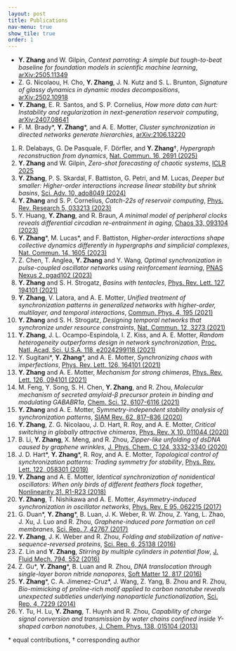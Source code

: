 ```yaml
---
layout: post
title: Publications
nav-menu: true
show_tile: true
order: 1
---
```


* __Y. Zhang__ and W. Gilpin, *Context parroting: A simple but tough-to-beat baseline for foundation models in scientific machine learning*, [arXiv:2505.11349](https://arxiv.org/abs/2505.11349)
* Z. G. Nicolaou, H. Cho, __Y. Zhang__, J. N. Kutz and S. L. Brunton, *Signature of glassy dynamics in dynamic modes decompositions*, [arXiv:2502.10918](https://arxiv.org/abs/2502.10918)
* __Y. Zhang__, E. R. Santos, and S. P. Cornelius, *How more data can hurt: Instability and regularization in next-generation reservoir computing*, [arXiv:2407.08641](https://arxiv.org/abs/2407.08641)
* F. M. Brady\*, __Y. Zhang__\*, and A. E. Motter, *Cluster synchronization in directed networks generate hierarchies*, [arXiv:2106.13220](https://arxiv.org/abs/2106.13220)

1. R. Delabays, G. De Pasquale, F. Dörfler, and __Y. Zhang__&dagger;, *Hypergraph reconstruction from dynamics*, [Nat. Commun. 16, 2691 (2025)](https://doi.org/10.1038/s41467-025-57664-2)
1. __Y. Zhang__ and W. Gilpin, *Zero-shot forecasting of chaotic systems*, [ICLR 2025](https://openreview.net/pdf?id=TqYjhJrp9m)
1. __Y. Zhang__, P. S. Skardal, F. Battiston, G. Petri, and M. Lucas, *Deeper but smaller: Higher-order interactions increase linear stability but shrink basins*, [Sci. Adv. 10, ado8049 (2024)](https://doi.org/10.1126/sciadv.ado8049)
1. __Y. Zhang__ and S. P. Cornelius, *Catch-22s of reservoir computing*, [Phys. Rev. Research 5, 033213 (2023)](https://doi.org/10.1103/PhysRevResearch.5.033213)
1. Y. Huang, __Y. Zhang__, and R. Braun, *A minimal model of peripheral clocks reveals differential circadian re-entrainment in aging*, [Chaos 33, 093104 (2023)](https://doi.org/10.1063/5.0157524)
1. __Y. Zhang__\*, M. Lucas\*, and F. Battiston, *Higher-order interactions shape collective dynamics differently in hypergraphs and simplicial complexes*, [Nat. Commun. 14, 1605 (2023)](https://doi.org/10.1038/s41467-023-37190-9)
1. Z. Chen,  T. Anglea, __Y. Zhang__ and Y. Wang, *Optimal synchronization in pulse-coupled oscillator networks using reinforcement learning*, [PNAS Nexus 2, pgad102 (2023)](https://doi.org/10.1093/pnasnexus/pgad102)
1. __Y. Zhang__ and S. H. Strogatz, *Basins with tentacles*, [Phys. Rev. Lett. 127, 194101 (2021)](https://doi.org/10.1103/PhysRevLett.127.194101)
1. __Y. Zhang__, V. Latora, and A. E. Motter, *Unified treatment of synchronization patterns in generalized networks with higher-order, multilayer, and temporal interactions*, [Commun. Phys. 4, 195 (2021)](https://doi.org/10.1038/s42005-021-00695-0)
1. __Y. Zhang__ and S. H. Strogatz, *Designing temporal networks that synchronize under resource constraints*, [Nat. Commun. 12, 3273 (2021)](https://doi.org/10.1038/s41467-021-23446-9)
1. __Y. Zhang__, J. L. Ocampo-Espindola, I. Z. Kiss, and A. E. Motter, *Random heterogeneity outperforms design in network synchronization*, [Proc. Natl. Acad. Sci. U.S.A. 118, e2024299118 (2021)](https://doi.org/10.1073/pnas.2024299118)
1. Y. Sugitani\*, __Y. Zhang__\*, and A. E. Motter, *Synchronizing chaos with imperfections*, [Phys. Rev. Lett. 126, 164101 (2021)](https://doi.org/10.1103/PhysRevLett.126.164101)
1. __Y. Zhang__ and A. E. Motter, *Mechanism for strong chimeras*, [Phys. Rev. Lett. 126, 094101 (2021)](https://doi.org/10.1103/PhysRevLett.126.094101)
1. M. Feng, Y. Song, S. H. Chen, __Y. Zhang__, and R. Zhou, *Molecular mechanism of secreted amyloid-β precursor protein in binding and modulating GABABR1a*, [Chem. Sci. 12, 6107-6116 (2021)](https://doi.org/10.1039/d0sc06946a)
1. __Y. Zhang__ and A. E. Motter, *Symmetry-independent stability analysis of synchronization patterns*, [SIAM Rev. 62, 817–836 (2020)](https://doi.org/10.1137/19M127358X)
1. __Y. Zhang__, Z. G. Nicolaou, J. D. Hart, R. Roy, and A. E. Motter, *Critical switching in globally attractive chimeras*, [Phys. Rev. X 10, 011044 (2020)](https://doi.org/10.1103/PhysRevX.10.011044)
1. B. Li, __Y. Zhang__, X. Meng, and R. Zhou, *Zipper-like unfolding of dsDNA caused by graphene wrinkles*, [J. Phys. Chem. C 124, 3332-3340 (2020)](https://dx.doi.org/10.1021/acs.jpcc.9b08778)
1. J. D. Hart\*, __Y. Zhang__\*, R. Roy, and A. E. Motter, *Topological control of synchronization patterns: Trading symmetry for stability*, [Phys. Rev. Lett. 122, 058301 (2019)](https://doi.org/10.1103/PhysRevLett.122.058301)
1. __Y. Zhang__ and A. E. Motter, *Identical synchronization of nonidentical oscillators: When only birds of different feathers flock together*, [Nonlinearity 31, R1-R23 (2018)](https://doi.org/10.1088/1361-6544/aa8fe7)
1. __Y. Zhang__, T. Nishikawa and A. E. Motter, *Asymmetry-induced synchronization in oscillator networks*, [Phys. Rev. E 95, 062215 (2017)](http://dx.doi.org/10.1103/PhysRevE.95.062215)
1. G. Duan\*, __Y. Zhang__\*, B. Luan, J. K. Weber, R. W. Zhou, Z. Yang, L. Zhao, J. Xu, J. Luo and R. Zhou, *Graphene-induced pore formation on cell membranes*, [Sci. Rep. 7, 42767 (2017)](http://dx.doi.org/10.1038/srep42767)
1. __Y. Zhang__, J. K. Weber and R. Zhou, *Folding and stabilization of native-sequence-reversed proteins*, [Sci. Rep. 6, 25138 (2016)](http://dx.doi.org/10.1038/srep25138)
1. Z. Lin and __Y. Zhang__, *Stirring by multiple cylinders in potential flow*, [J. Fluid Mech. 794, 552 (2016)](http://dx.doi.org/10.1017/jfm.2016.107)
1. Z. Gu\*, __Y. Zhang__\*, B. Luan and R. Zhou, *DNA translocation through single-layer boron nitride nanopores*, [Soft Matter 12, 817 (2016)](http://dx.doi.org/10.1039/c5sm02197a)
1. __Y. Zhang__\*, C. A. Jimenez-Cruz\*, J. Wang, Z. Yang, B. Zhou and R. Zhou, *Bio-mimicking of proline-rich motif applied to carbon nanotube reveals unexpected subtleties underlying nanoparticle functionalization*, [Sci. Rep. 4, 7229 (2014)](http://dx.doi.org/10.1038/srep07229)
1. Y. Tu, H. Lu, __Y. Zhang__, T. Huynh and R. Zhou, *Capability of charge signal conversion and transmission by water chains confined inside Y-shaped carbon nanotubes*, [J. Chem. Phys. 138, 015104 (2013)](http://dx.doi.org/10.1063/1.4773221)

\* equal contributions,   &dagger; corresponding author
